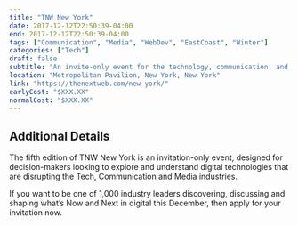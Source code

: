 ```yaml
---
title: "TNW New York"
date: 2017-12-12T22:50:39-04:00
end: 2017-12-12T22:50:39-04:00
tags: ["Communication", "Media", "WebDev", "EastCoast", "Winter"]
categories: ["Tech"]
draft: false
subtitle: "An invite-only event for the technology, communication. and media industry"
location: "Metropolitan Pavilion, New York, New York"
link: "https://thenextweb.com/new-york/"
earlyCost: "$XXX.XX"
normalCost: "$XXX.XX"
---
```


<!--more-->

## Additional Details

The fifth edition of TNW New York is an invitation-only event, designed for decision-makers looking to explore and understand digital technologies that are disrupting the Tech, Communication and Media industries.

If you want to be one of 1,000 industry leaders discovering, discussing and shaping what’s Now and Next in digital this December, then apply for your invitation now.
